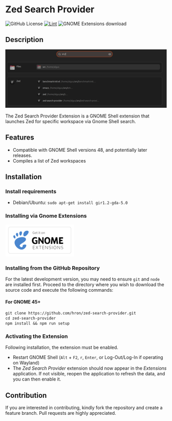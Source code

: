 # Zed Search Provider

![GitHub License](https://img.shields.io/github/license/hron/zed-search-provider) [![Lint](https://github.com/hron/zed-search-provider/actions/workflows/eslint.yml/badge.svg)](https://github.com/hron/zed-search-provider/actions/workflows/eslint.yml) ![GNOME Extensions download](https://img.shields.io/badge/dynamic/xml?url=https%3A%2F%2Fextensions.gnome.org%2Fextension%2F8109%2Fzed-search-provider%2F&query=%2Fhtml%2Fbody%2Fdiv%5B2%5D%2Fdiv%2Fdiv%5B2%5D%2Fdiv%5B1%5D%2Fspan%5B3%5D&logo=gnome&label=GNOME%20extensions&cacheSeconds=86400)

## Description

![Screenshot](screenshot.png)

The Zed Search Provider Extension is a GNOME Shell extension that launches Zed for specific workspace via Gnome Shell search.

## Features

- Compatible with GNOME Shell versions 48, and potentially later releases.
- Compiles a list of Zed workspaces

## Installation

### Install requirements

- Debian/Ubuntu: `sudo apt-get install gir1.2-gda-5.0`

### Installing via Gnome Extensions

[<img alt="" height="100" src="https://raw.githubusercontent.com/andyholmes/gnome-shell-extensions-badge/master/get-it-on-ego.svg?sanitize=true">](https://extensions.gnome.org/extension/8109/)

### Installing from the GitHub Repository

For the latest development version, you may need to ensure `git` and `node` are installed first. Proceed to the directory where you wish to download the source code and execute the following commands:

#### For GNOME 45+

    git clone https://github.com/hron/zed-search-provider.git
    cd zed-search-provider
    npm install && npm run setup

### Activating the Extension

Following installation, the extension must be enabled.

- Restart GNOME Shell (`Alt` + `F2`, `r`, `Enter`, or Log-Out/Log-In if operating on Wayland)
- The _Zed Search Provider_ extension should now appear in the _Extensions_ application. If not visible, reopen the application to refresh the data, and you can then enable it.

## Contribution

If you are interested in contributing, kindly fork the repository and create a feature branch. Pull requests are highly appreciated.
